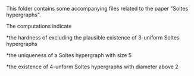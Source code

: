 This folder contains some accompanying files related to the paper "Soltes hypergraphs".

The computations indicate

*the hardness of excluding the plausible existence of 3-uniform Soltes hypergraphs

*the uniqueness of a Soltes hypergraph with size 5

*the existence of 4-unform Soltes hypergraphs with diameter above 2


